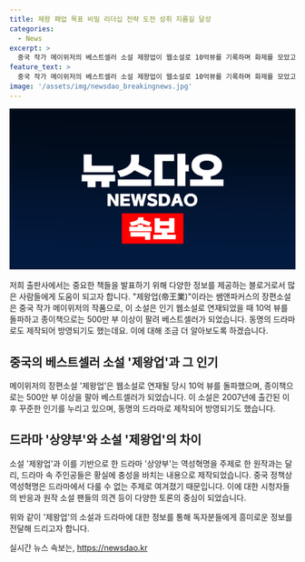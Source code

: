 ```yaml
---
title: 제왕 패업 목표 비밀 리더십 전략 도전 성취 지름길 달성
categories:
  - News
excerpt: >
  중국 작가 메이위저의 베스트셀러 소설 제왕업이 웹소설로 10억뷰를 기록하며 화제를 모았고, 2007년에 출간된 종이책은 500만부 이상을 판매했다. 이 소설은 드라마 ‘상양부’로도 제작되었는데, 제작 과정과 배우들의 연기에 대한 이야기도 화제가 되었다. 소설과 드라마는 역성혁명을 주제로 하지만, 드라마에서는 황실에 충성을 바치는 내용으로 변경되었다. 이에도 불구하고 제작의 퀄리티는 높았지만, 소설 원작의 팬들은 이에 불만을 표현했다. 제왕업은 권력의 불안정함과 승부욕을 통해 이뤄진 패업을 다루며, 속성을 이야기하며 독자들의 호기심을 자극한다.
feature_text: >
  중국 작가 메이위저의 베스트셀러 소설 제왕업이 웹소설로 10억뷰를 기록하며 화제를 모았고, 2007년에 출간된 종이책은 500만부 이상을 판매했다. 이 소설은 드라마 ‘상양부’로도 제작되었는데, 제작 과정과 배우들의 연기에 대한 이야기도 화제가 되었다. 소설과 드라마는 역성혁명을 주제로 하지만, 드라마에서는 황실에 충성을 바치는 내용으로 변경되었다. 이에도 불구하고 제작의 퀄리티는 높았지만, 소설 원작의 팬들은 이에 불만을 표현했다. 제왕업은 권력의 불안정함과 승부욕을 통해 이뤄진 패업을 다루며, 속성을 이야기하며 독자들의 호기심을 자극한다.
image: '/assets/img/newsdao_breakingnews.jpg'
---
```


<p><img src="/assets/img/newsdao_breakingnews.jpg" alt="koreaapp 속보" /></p>

<p>저희 출판사에서는 중요한 책들을 발표하기 위해 다양한 정보를 제공하는 블로거로서 많은 사람들에게 도움이 되고자 합니다. "제왕업(帝王業)"이라는 쌤앤파커스의 장편소설은 중국 작가 메이위저의 작품으로, 이 소설은 인기 웹소설로 연재되었을 때 10억 뷰를 돌파하고 종이책으로는 500만 부 이상이 팔려 베스트셀러가 되었습니다. 동명의 드라마로도 제작되어 방영되기도 했는데요. 이에 대해 조금 더 알아보도록 하겠습니다. </p>

<h2 data-ke-size="size26">중국의 베스트셀러 소설 '제왕업'과 그 인기</h2>

<p data-ke-size="size16">메이위저의 장편소설 '제왕업'은 웹소설로 연재될 당시 10억 뷰를 돌파했으며, 종이책으로는 500만 부 이상을 팔아 베스트셀러가 되었습니다. 이 소설은 2007년에 출간된 이후 꾸준한 인기를 누리고 있으며, 동명의 드라마로 제작되어 방영되기도 했습니다.</p>

<h2 data-ke-size="size26">드라마 '상양부'와 소설 '제왕업'의 차이</h2>

<p data-ke-size="size16">소설 '제왕업'과 이를 기반으로 한 드라마 '상양부'는 역성혁명을 주제로 한 원작과는 달리, 드라마 속 주인공들은 황실에 충성을 바치는 내용으로 제작되었습니다. 중국 정책상 역성혁명은 드라마에서 다룰 수 없는 주제로 여겨졌기 때문입니다. 이에 대한 시청자들의 반응과 원작 소설 팬들의 의견 등이 다양한 토론의 중심이 되었습니다. </p>

<p>위와 같이 '제왕업'의 소설과 드라마에 대한 정보를 통해 독자분들에게 흥미로운 정보를 전달해 드리고자 합니다.</p>
실시간 뉴스 속보는, <a href="https://newsdao.kr" rel="dofollow">https://newsdao.kr</a>


